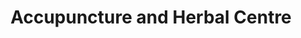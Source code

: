 ---
title: "Accupuncture and Herbal Centre"
url: /edinburgh/accupuncture-and-herbal-centre/
shop: Kräuter
---